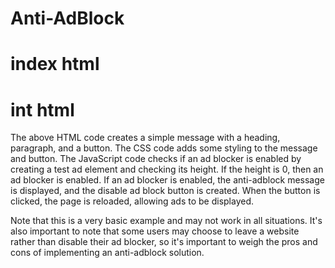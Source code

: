 # Anti-AdBlock
# index html  
# int html
The above HTML code creates a simple message with a heading, paragraph, and a button. The CSS code adds some styling to the message and button. The JavaScript code checks if an ad blocker is enabled by creating a test ad element and checking its height. If the height is 0, then an ad blocker is enabled. If an ad blocker is enabled, the anti-adblock message is displayed, and the disable ad block button is created. When the button is clicked, the page is reloaded, allowing ads to be displayed.

Note that this is a very basic example and may not work in all situations. It's also important to note that some users may choose to leave a website rather than disable their ad blocker, so it's important to weigh the pros and cons of implementing an anti-adblock solution.
